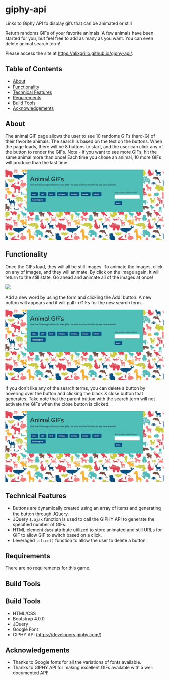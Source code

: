 # giphy-api
Links to Giphy API to display gifs that can be animated or still

Return randoms GIFs of your favorite animals. A few animals have been started for you, but feel free
to add as many as you want. You can even delete animal search term!

Please access the site at https://alixgrillo.github.io/giphy-api/.


## Table of Contents
* [About](#about)
* [Functionality](#functionality)
* [Technical Features](#technical-features)
* [Requirements](#requirements)
* [Build Tools](#build-tools)
* [Acknowledgements](#acknowledgements)


## About
The animal GIF page allows the user to see 10 randoms GIFs (hard-G) of their favorite animals. The search
is based on the text on the buttons. When the page loads, there will be 8 buttons to start, and the user can 
click any of the button to render the GIFs. Note - if you want to see more GIFs, hit the same animal more
than once! Each time you chose an animal, 10 more GIFs will produce than the last time.

<img src="/assets/images/giphy-game.gif">

## Functionality
Once the GIFs load, they will all be still images. To animate the images, click on any of images, and they 
will animate. By click on the image again, it will return to the still state. Go ahead and animate all of the
images at once!

<img src="/assets/images/giphy-pics.gif">

Add a new word by using the form and clicking the Add! button. A new button will appears and it will pull in 
GIFs for the new search term.

<img src="/assets/images/giphy-newWord.gif">

If you don't like any of the search terms, you can delete a button by hovering over the button and clicking
the black X close button that generates. Take note that the parent button with the search term will not 
activate the GIFs when the close button is clicked. 

<img src="/assets/images/giphy-deleteWord.gif">

## Technical Features
* Buttons are dynamically created using an array of items and generating the button through JQuery.
* JQuery `$.ajax` function is used to call the GIPHY API to generate the specified number of GIFs.
* HTML element `data` attribute utilized to store animated and still URLs for GIF to allow GIF to switch based
on a click.
* Leveraged `.slice()` function to allow the user to delete a button.

## Requirements
There are no requirements for this game.

## Build Tools
## Build Tools
* HTML/CSS
* Bootstrap 4.0.0
* JQuery
* Google Font
* GIPHY API (https://developers.giphy.com/)

## Acknowledgements
* Thanks to Google fonts for all the variations of fonts available.
* Thanks to GIPHY API for making excellent GIFs available with a well documented API!